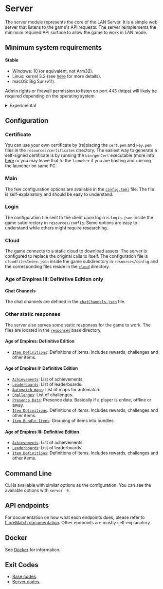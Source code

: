 # Server

The server module represents the core of the LAN Server. It is a simple web server that listens to the game's
API requests. The server reimplements the minimum required API surface to allow the game to work in LAN mode.

## Minimum system requirements

#### Stable

- Windows: 10 (or equivalent, not Arm32).
- Linux: kernel 3.2 (see [here](https://go.dev/wiki/Linux) for more details).
- macOS: Big Sur (v11).

Admin rights or firewall permission to listen on port 443 (https) will likely be required depending on the operating
system.

<details>
<summary>Experimental</summary>

- BSD-based (OpenBSD, DragonFly BSD, FreeBSD and NetBSD).
- Solaris-based (Solaris and Illumos).
- AIX.

Note: For the full list see [minimum requirements for Go](https://go.dev/wiki/MinimumRequirements) 1.24.

</details>

## Configuration

### Certificate

You can use your own certificate by (re)placing the `cert.pem` and `key.pem` files in the `resources/certificates`
directory.
The easiest way to generate a self-signed certificate is by running the ``bin/genCert`` executable (more
info [here](../server-genCert) or you may leave
that to
the ```launcher``` if you are hosting and running the launcher on same PC.

### Main

The few configuration options are available in the [`config.toml`](resources/config/config.toml) file. The file is
self-explanatory and should be easy to understand.

### Login

The configuration file sent to the client upon login is `login.json` inside the game subdirectory in `resources/config`.
Some options
are
easy to understand while others might require researching.

### Cloud

The game connects to a static cloud to download assets. The server is configured to replace the original calls to
itself. The configuration file is `cloudfilesIndex.json` inside the game subdirectory in `resources/config` and the
corresponding
files reside in the [`cloud`](resources/responses/cloud) directory.

### Age of Empires III: Definitive Edition only

#### Chat Channels

The chat channels are defined in the [`chatChannels.json`](resources/config/age3/chatChannels.json) file.

### Other static responses

The server also serves some static responses for the game to work. The files are located in
the [`responses`](resources/responses) base directory.

#### Age of Empires: Definitive Edition

- [`Item Definitions`](resources/responses/age1/itemDefinitions.json): Definitions of items. Includes rewards,
  challenges and
  other items.

#### Age of Empires II: Definitive Edition

- [`Achievements`](resources/responses/age2/achievements.json): List of achievements.
- [`Leaderboards`](resources/responses/age2/leaderboards.json): List of leaderboards.
- [`Automatch maps`](resources/responses/age2/automatchMaps.json): List of maps for automatch.
- [`Challenges`](resources/responses/age2/challenges.json): List of challenges.
- [`Presence Data`](resources/responses/age2/presenceData.json): Presence data. Basically if a player is online, offline
  or
  away.
- [`Item Definitions`](resources/responses/age2/itemDefinitions.json): Definitions of items. Includes rewards,
  challenges and
  other items.
- [`Item Bundle Items`](resources/responses/age2/itemBundleItems.json): Grouping of items into bundles.

#### Age of Empires III: Definitive Edition

- [`Achievements`](resources/responses/age3/achievements.json): List of achievements.
- [`Leaderboards`](resources/responses/age3/leaderboards.json): List of leaderboards.
- [`Item Definitions`](resources/responses/age3/itemDefinitions.json): Definitions of items. Includes rewards,
  challenges and
  other items.

## Command Line

CLI is available with similar options as the configuration. You can see the available options with
`server -h`.

## API endpoints

For documentation on how what each endpoints does, please refer
to [LibreMatch documentation](https://wiki.librematch.org/rlink/game/start). Other endpoints are mostly
self-explanatory.

## Docker

See [Docker](../server-docker) for information.

## Exit Codes

* [Base codes](../common/errors.go).
* [Server codes](internal/errors.go).
